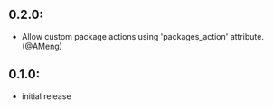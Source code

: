 ## 0.2.0:

* Allow custom package actions using 'packages_action' attribute. (@AMeng)

## 0.1.0:

* initial release
